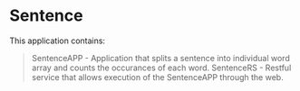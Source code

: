 # Sentence
This application contains:
  > SentenceAPP   - Application that splits a sentence into individual word array and counts the occurances of each word.
  > SentenceRS    - Restful service that allows execution of the SentenceAPP through the web.
